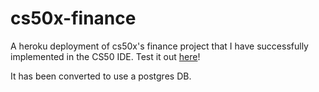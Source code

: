 # cs50x-finance
A heroku deployment of cs50x's finance project that I have successfully implemented in the CS50 IDE.
Test it out [here](https://keg504-cs50x-finance.herokuapp.com/login)!

It has been converted to use a postgres DB.

